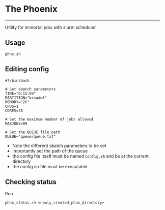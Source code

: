 # The Phoenix

---

Utility for immortal jobs with slurm scheduler


## Usage

```
phnx.sh 

```

## Editing config

```
#!/bin/bash

# Set sbatch parameters
TIME="0:15:00"
PARTITION="broadwl"
MEMORY="2G"
CPUS=1
CORES=28

# Set the maximum number of jobs allowed
MAXJOBS=99

# Set the QUEUE file path
QUEUE="queue/queue.txt"

```

+ Note the different sbatch parameters to be set
+ Importantly set the path of the queue
+ the config file itself must be named `config.sh` and be at the current directory
+ the config.sh file must be executable

## Checking status

Run 

```
phnx_status.sh <newly_created_phnx_directory>


```
